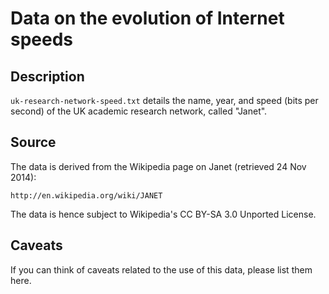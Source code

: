 Data on the evolution of Internet speeds
========================================

Description
-----------
`uk-research-network-speed.txt` details the name, year, and speed (bits per second) of the UK academic research network, called "Janet".

Source
------
The data is derived from the Wikipedia page on Janet (retrieved 24 Nov 2014):

    http://en.wikipedia.org/wiki/JANET

The data is hence subject to Wikipedia's CC BY-SA 3.0 Unported License.

Caveats
-------
If you can think of caveats related to the use of this data, please list them here.
